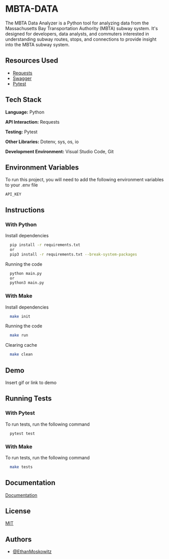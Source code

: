 
# MBTA-DATA

The MBTA Data Analyzer is a Python tool for analyzing data from the Massachusetts Bay Transportation Authority (MBTA) subway system. It's designed for developers, data analysts, and commuters interested in understanding subway routes, stops, and connections to provide insight into the MBTA subway system.

## Resources Used

 - [Requests](https://requests.readthedocs.io/en/latest/user/quickstart/#make-a-request)
 - [Swagger](https://api-v3.mbta.com/docs/swagger/index.html#/)
 - [Pytest](https://docs.pytest.org/en/8.0.x/index.html)


## Tech Stack

**Language:** Python

**API Interaction:** Requests

**Testing:** Pytest

**Other Libraries:** Dotenv, sys, os, io

**Development Environment:** Visual Studio Code, Git

## Environment Variables

To run this project, you will need to add the following environment variables to your .env file

`API_KEY`


## Instructions

### With Python

Install dependencies

```bash
  pip install -r requirements.txt
  or
  pip3 install -r requirements.txt --break-system-packages
```

Running the code

```bash
  python main.py
  or
  python3 main.py
```

### With Make

Install dependencies

```bash
  make init
```

Running the code

```bash
  make run
```

Clearing cache

```bash
  make clean
```

## Demo

Insert gif or link to demo


## Running Tests

### With Pytest

To run tests, run the following command

```bash
  pytest test
```

### With Make

To run tests, run the following command

```bash
  make tests
```


## Documentation

[Documentation](https://linktodocumentation)


## License

[MIT](https://choosealicense.com/licenses/mit/)


## Authors

- [@EthanMoskowitz](https://www.github.com/EthanMoskowitz)


